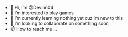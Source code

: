 - 👋 Hi, I’m @Devinn04
- 👀 I’m interested to play games
- 🌱 I’m currently learning nothing yet cuz im new to this
- 💞️ I’m looking to collaborate on something soon
- 📫 How to reach me ...

<!---
Devinn04/Devinn04 is a ✨ special ✨ repository because its `README.md` (this file) appears on your GitHub profile.
You can click the Preview link to take a look at your changes.
--->
